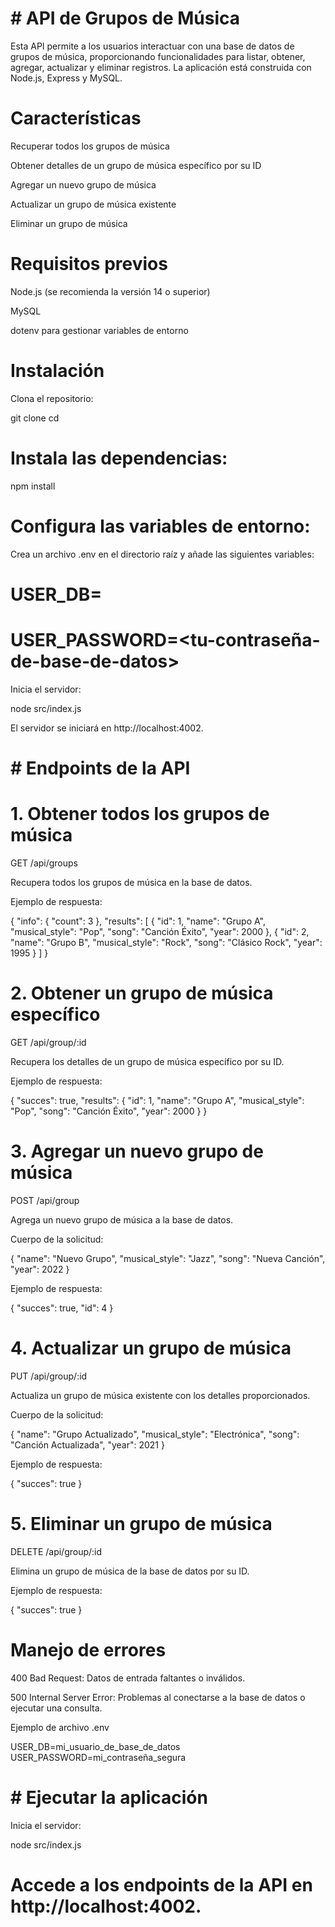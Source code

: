 # # API de Grupos de Música

Esta API permite a los usuarios interactuar con una base de datos de grupos de música, proporcionando funcionalidades para listar, obtener, agregar, actualizar y eliminar registros. La aplicación está construida con Node.js, Express y MySQL.

# Características

Recuperar todos los grupos de música

Obtener detalles de un grupo de música específico por su ID

Agregar un nuevo grupo de música

Actualizar un grupo de música existente

Eliminar un grupo de música

# Requisitos previos

Node.js (se recomienda la versión 14 o superior)

MySQL

dotenv para gestionar variables de entorno

# Instalación

Clona el repositorio:

git clone <repository-url>
cd <repository-folder>

# Instala las dependencias:

npm install

# Configura las variables de entorno:
Crea un archivo .env en el directorio raíz y añade las siguientes variables:

# USER_DB=<tu-usuario-de-base-de-datos>
# USER_PASSWORD=<tu-contraseña-de-base-de-datos>

Inicia el servidor:

node src/index.js

El servidor se iniciará en http://localhost:4002.

# # Endpoints de la API

# 1. Obtener todos los grupos de música

GET /api/groups

Recupera todos los grupos de música en la base de datos.

Ejemplo de respuesta:

{
  "info": { "count": 3 },
  "results": [
    { "id": 1, "name": "Grupo A", "musical_style": "Pop", "song": "Canción Éxito", "year": 2000 },
    { "id": 2, "name": "Grupo B", "musical_style": "Rock", "song": "Clásico Rock", "year": 1995 }
  ]
}

# 2. Obtener un grupo de música específico

GET /api/group/:id

Recupera los detalles de un grupo de música específico por su ID.

Ejemplo de respuesta:

{
  "succes": true,
  "results": {
    "id": 1,
    "name": "Grupo A",
    "musical_style": "Pop",
    "song": "Canción Éxito",
    "year": 2000
  }
}

# 3. Agregar un nuevo grupo de música

POST /api/group

Agrega un nuevo grupo de música a la base de datos.

Cuerpo de la solicitud:

{
  "name": "Nuevo Grupo",
  "musical_style": "Jazz",
  "song": "Nueva Canción",
  "year": 2022
}

Ejemplo de respuesta:

{
  "succes": true,
  "id": 4
}

# 4. Actualizar un grupo de música

PUT /api/group/:id

Actualiza un grupo de música existente con los detalles proporcionados.

Cuerpo de la solicitud:

{
  "name": "Grupo Actualizado",
  "musical_style": "Electrónica",
  "song": "Canción Actualizada",
  "year": 2021
}

Ejemplo de respuesta:

{
  "succes": true
}

# 5. Eliminar un grupo de música

DELETE /api/group/:id

Elimina un grupo de música de la base de datos por su ID.

Ejemplo de respuesta:

{
  "succes": true
}


# Manejo de errores

400 Bad Request: Datos de entrada faltantes o inválidos.

500 Internal Server Error: Problemas al conectarse a la base de datos o ejecutar una consulta.

Ejemplo de archivo .env

USER_DB=mi_usuario_de_base_de_datos
USER_PASSWORD=mi_contraseña_segura

# # Ejecutar la aplicación

Inicia el servidor:

node src/index.js

# Accede a los endpoints de la API en http://localhost:4002.

